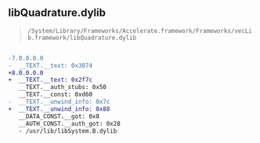 ## libQuadrature.dylib

> `/System/Library/Frameworks/Accelerate.framework/Frameworks/vecLib.framework/libQuadrature.dylib`

```diff

-7.0.0.0.0
-  __TEXT.__text: 0x3074
+8.0.0.0.0
+  __TEXT.__text: 0x2f7c
   __TEXT.__auth_stubs: 0x50
   __TEXT.__const: 0xd60
-  __TEXT.__unwind_info: 0x7c
+  __TEXT.__unwind_info: 0x88
   __DATA_CONST.__got: 0x8
   __AUTH_CONST.__auth_got: 0x28
   - /usr/lib/libSystem.B.dylib

```
